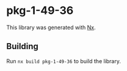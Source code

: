# pkg-1-49-36

This library was generated with [Nx](https://nx.dev).

## Building

Run `nx build pkg-1-49-36` to build the library.
